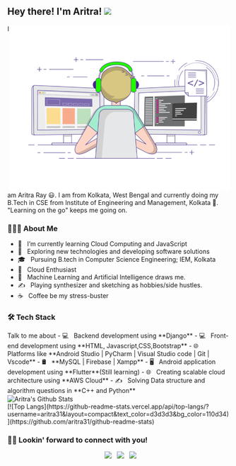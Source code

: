 <h2> Hey there! I'm Aritra! <img src="https://github.com/souvikguria98/souvikguria98/blob/master/Hi.gif" width="25"></h2>
<img align="right" alt="GIF" src="https://raw.githubusercontent.com/devSouvik/devSouvik/master/gif3.gif" width="500"/>

I am Aritra Ray 😃. I am from Kolkata, West Bengal and currently doing my B.Tech in CSE from Institute of Engineering and Management, Kolkata 🏫. "Learning on the go" keeps me going on.

<h3> 👨🏻‍💻 About Me </h3>

- 🔭 &nbsp; I’m currently learning Cloud Computing and JavaScript
- 🤔 &nbsp; Exploring new technologies and developing software solutions 
- 🎓 &nbsp; Pursuing B.tech in Computer Science Engineering; IEM, Kolkata
- 💼 &nbsp; Cloud Enthusiast
- 💼 &nbsp; Machine Learning and Artificial Intelligence draws me.
- ✍️ &nbsp; Playing synthesizer and sketching as hobbies/side hustles.
- ☕ &nbsp; Coffee be my stress-buster

<h3> 🛠 Tech Stack </h3>
Talk to me about
- 💻 &nbsp; Backend development using **Django**
- 💻 &nbsp; Front-end development using **HTML, Javascript,CSS,Bootstrap**
- 🌐 &nbsp; Platforms like **Android Studio | PyCharm | Visual Studio code | Git | Vscode**
- 🛢 &nbsp; **MySQL | Firebase | Xampp**
- 🖥 &nbsp; Android application development using **Flutter**(Still learning)
- 🌐 &nbsp; Creating scalable cloud architecture using **AWS Cloud**
- ✍️ &nbsp; Solving Data structure and algorithm questions in **C++ and Python**

<br>
<img align="center" src="https://github-readme-stats.vercel.app/api?username=aritra31&include_all_commits=true&count_private=true&show_icons=true&line_height=20&title_color=d3d3d3&icon_color=000000&text_color=D3D3D3&bg_color=0,000000,110d34" alt="Aritra's Github Stats">
</br>
[![Top Langs](https://github-readme-stats.vercel.app/api/top-langs/?username=aritra31&layout=compact&text_color=d3d3d3&bg_color=110d34)](https://github.com/aritra31/github-readme-stats)


<h3> 🤝🏻 Lookin' forward to connect with you! </h3>
<p align="center">
&nbsp; <a href="https://www.instagram.com/_aritra.ray_/" target="_blank" rel="noopener noreferrer"><img src="https://img.icons8.com/plasticine/100/000000/instagram-new.png" width="50" /></a>  
&nbsp; <a href="https://www.linkedin.com/in/aritraray/" target="_blank" rel="noopener noreferrer"><img src="https://img.icons8.com/plasticine/100/000000/linkedin.png" width="50" /></a>
&nbsp; <a href="mailto:aritra805@gmail.com" target="_blank" rel="noopener noreferrer"><img src="https://img.icons8.com/plasticine/100/000000/gmail.png"  width="50" /></a>
</p>
